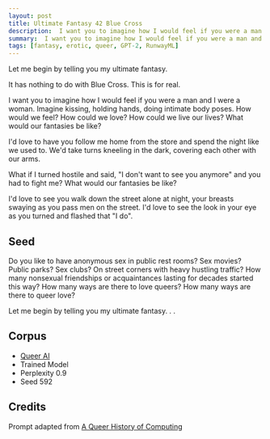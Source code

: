 ```yaml
---
layout: post
title: Ultimate Fantasy 42 Blue Cross
description:  I want you to imagine how I would feel if you were a man and I were a woman.
summary:  I want you to imagine how I would feel if you were a man and I were a woman.
tags: [fantasy, erotic, queer, GPT-2, RunwayML]
---
```


Let me begin by telling you my ultimate fantasy. 

It has nothing to do with Blue Cross. This is for real.

I want you to imagine how I would feel if you were a man and I were a woman. Imagine kissing, holding hands, doing intimate body poses. How would we feel? How could we love? How could we live our lives? What would our fantasies be like?

I'd love to have you follow me home from the store and spend the night like we used to. We'd take turns kneeling in the dark, covering each other with our arms.

What if I turned hostile and said, "I don't want to see you anymore" and you had to fight me? What would our fantasies be like?

I'd love to see you walk down the street alone at night, your breasts swaying as you pass men on the street. I'd love to see the look in your eye as you turned and flashed that "I do".


## Seed

Do you like to have anonymous sex in public rest rooms? Sex movies? Public parks? Sex clubs? On street corners with heavy hustling traffic? How many nonsexual friendships or acquaintances lasting for decades started this way? How many ways are there to love queers? How many ways are there to queer love?

Let me begin by telling you my ultimate fantasy. . .

## Corpus

- [Queer AI](/queerai)
- Trained Model
- Perplexity 0.9
- Seed 592

## Credits

Prompt adapted from [A Queer History of Computing](https://rhizome.org/editorial/2013/feb/19/queer-computing-1/)
